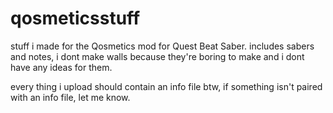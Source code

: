 # qosmeticsstuff
stuff i made for the Qosmetics mod for Quest Beat Saber. 
includes sabers and notes,
i dont make walls because they're boring to make and i dont have any ideas for them.

every thing i upload should contain an info file btw, if something isn't paired with an info file, let me know.

